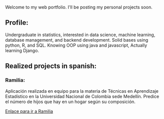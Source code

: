 Welcome to my web portfolio. I'll be posting my personal projects soon.

## Profile:

Undergraduate in statistics, interested in data science, machine learning, database management, and backend development. Solid bases using python, R, and SQL. Knowing OOP using java and javascript, Actually learning Django.

## Realized projects in spanish:

### Ramilia:

Aplicación realizada en equipo para la materia de Técnicas en Aprendizaje Estadístico en la Universidad Nacional de Colombia sede Medellín. Predice el número de hijos que hay en un hogar según su composición.

[Enlace para ir a Ramilia](https://isabelaunal.shinyapps.io/AppPredecirHijos/)

